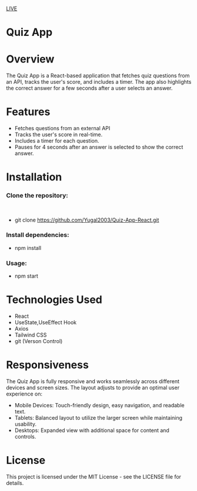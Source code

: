  [LIVE]()
# Quiz App  

# Overview
The Quiz App is a React-based application that fetches quiz questions from an API, tracks the user's score, and includes a timer. The app also highlights the correct answer for a few seconds after a user selects an answer.


# Features

- Fetches questions from an external API
- Tracks the user's score in real-time.
- Includes a timer for each question.
- Pauses for 4 seconds after an answer is selected to show the correct answer.

# Installation
<h3>Clone the repository:</h3><br>
  
- git clone https://github.com/Yugal2003/Quiz-App-React.git

<h3>Install dependencies:</h3>

- npm install

<h3>Usage:</h3>

- npm start


# Technologies Used

- React
- UseState,UseEffect Hook
- Axios
- Tailwind CSS
- git (Verson Control)


# Responsiveness

The Quiz App is fully responsive and works seamlessly across different devices and screen sizes. The layout adjusts to provide an optimal user experience on:

- Mobile Devices: Touch-friendly design, easy navigation, and readable text.
- Tablets: Balanced layout to utilize the larger screen while maintaining usability.
- Desktops: Expanded view with additional space for content and controls.


# License

This project is licensed under the MIT License - see the LICENSE file for details.
